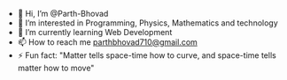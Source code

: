 - 👋 Hi, I’m @Parth-Bhovad
- 👀 I’m interested in Programming, Physics, Mathematics and technology
- 🌱 I’m currently learning Web Development
- 📫 How to reach me parthbhovad710@gmail.com
- ⚡ Fun fact: "Matter tells space-time how to curve, and space-time tells matter how to move"

<!---
Parth-Bhovad/Parth-Bhovad is a ✨ special ✨ repository because its `README.md` (this file) appears on your GitHub profile.
You can click the Preview link to take a look at your changes.
--->
